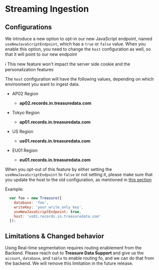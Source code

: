 # Streaming Ingestion

## Configurations

We introduce a new option to opt-in our new JavaScript endpoint, named `useNewJavaScriptEndpoint`, which has a `true` or `false` value.
When you enable this option, you need to change the `host` configuration as well, so that it will point to our new endpoint

:information_source: This new feature won't impact the server side cookie and the personalization features

The `host` configuration will have the following values, depending on which environment you want to ingest data.

- AP02 Region
  - **ap02.records.in.treasuredata.com**

- Tokyo Region
  - **ap01.records.in.treasuredata.com**

- US Region
  - **us01.records.in.treasuredata.com**

- EU01 Region
  - **eu01.records.in.treasuredata.com**

When you opt-out of this feature by either setting the `useNewJavaScriptEndpoint` to `false` or not setting it, please make sure that
you update the host to the old configuration, as mentioned in [this section](README.md#treasureconfig)

Example:

```javascript
  var foo = new Treasure({
    database: 'foo',
    writeKey: 'your_write_only_key',
    useNewJavaScriptEndpoint: true,
    host: 'us01.records.in.treasuredata.com'
  });
```

## Limitations & Changed behavior

Using Real-time segmentation requires routing enablement from the Backend. Please reach out to **Treasure Data Support** and give us the `account`, `database`, and `table` to enable routing fo, and we can do that from the backend.
We will remove this limitation in the future release.

